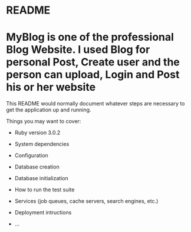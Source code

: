 # README
MyBlog is one of the professional Blog Website. I used Blog for personal Post, Create user and the person can upload, Login and Post his or her website
==========================================
This README would normally document whatever steps are necessary to get the
application up and running.

Things you may want to cover:

* Ruby version 3.0.2

* System dependencies

* Configuration

* Database creation

* Database initialization

* How to run the test suite

* Services (job queues, cache servers, search engines, etc.)

* Deployment intructions

* ...
